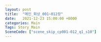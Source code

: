 ```yaml
---
layout: post
title:  "메인_회상_001~012장"
date:   2021-12-23 15:00:00 +0000
categories: Main
Tags: Story Main
SceneCode: ["scene_skip_cp001-012_q1_s10"]
---
```


